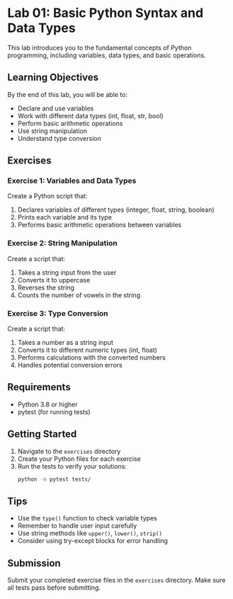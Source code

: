 # Lab 01: Basic Python Syntax and Data Types

This lab introduces you to the fundamental concepts of Python programming, including variables, data types, and basic operations.

## Learning Objectives

By the end of this lab, you will be able to:
- Declare and use variables
- Work with different data types (int, float, str, bool)
- Perform basic arithmetic operations
- Use string manipulation
- Understand type conversion

## Exercises

### Exercise 1: Variables and Data Types
Create a Python script that:
1. Declares variables of different types (integer, float, string, boolean)
2. Prints each variable and its type
3. Performs basic arithmetic operations between variables

### Exercise 2: String Manipulation
Create a script that:
1. Takes a string input from the user
2. Converts it to uppercase
3. Reverses the string
4. Counts the number of vowels in the string

### Exercise 3: Type Conversion
Create a script that:
1. Takes a number as a string input
2. Converts it to different numeric types (int, float)
3. Performs calculations with the converted numbers
4. Handles potential conversion errors

## Requirements

- Python 3.8 or higher
- pytest (for running tests)

## Getting Started

1. Navigate to the `exercises` directory
2. Create your Python files for each exercise
3. Run the tests to verify your solutions:
   ```bash
   python -m pytest tests/
   ```

## Tips

- Use the `type()` function to check variable types
- Remember to handle user input carefully
- Use string methods like `upper()`, `lower()`, `strip()`
- Consider using try-except blocks for error handling

## Submission

Submit your completed exercise files in the `exercises` directory. Make sure all tests pass before submitting. 